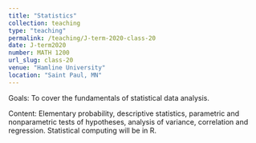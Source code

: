 ```yaml
---
title: "Statistics"
collection: teaching
type: "teaching"
permalink: /teaching/J-term-2020-class-20
date: J-term2020
number: MATH 1200
url_slug: class-20
venue: "Hamline University"
location: "Saint Paul, MN"
---
```


Goals: To cover the fundamentals of statistical data analysis.

Content: Elementary probability, descriptive statistics, parametric and nonparametric tests of hypotheses, analysis of variance, correlation and regression. Statistical computing will be in R.
